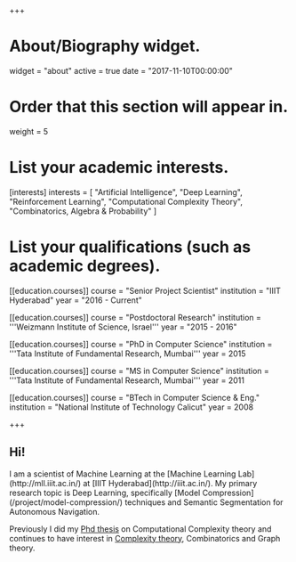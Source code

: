 +++
# About/Biography widget.
widget = "about"
active = true
date = "2017-11-10T00:00:00"

# Order that this section will appear in.
weight = 5

# List your academic interests.
[interests]
  interests = [
    "Artificial Intelligence",
    "Deep Learning",
    "Reinforcement Learning",
    "Computational Complexity Theory",
    "Combinatorics, Algebra & Probability"
  ]

# List your qualifications (such as academic degrees).
[[education.courses]]
  course = "Senior Project Scientist"
  institution = "IIIT Hyderabad"
  year = "2016 - Current"

[[education.courses]]
  course = "Postdoctoral Research"
  institution = '''Weizmann Institute of Science, Israel'''
  year = "2015 - 2016"

[[education.courses]]
  course = "PhD in Computer Science"
  institution = '''Tata Institute of Fundamental Research, Mumbai'''
  year = 2015

[[education.courses]]
  course = "MS in Computer Science"
  institution = '''Tata Institute of Fundamental Research, Mumbai'''
  year = 2011

[[education.courses]]
  course = "BTech in Computer Science & Eng."
  institution = "National Institute of Technology Calicut"
  year = 2008
 
+++


<h2>Hi!</h2>
I am a scientist of Machine Learning at the [Machine Learning Lab](http://mll.iiit.ac.in/) at [IIIT Hyderabad](http://iiit.ac.in/). My primary research topic is Deep Learning, specifically [Model Compression](/project/model-compression/) techniques and Semantic Segmentation for Autonomous Navigation.

Previously I did my [Phd thesis](/publication/thesis/) on Computational Complexity theory and continues to have interest in [Complexity theory](/project/pcps/), Combinatorics and Graph theory.
